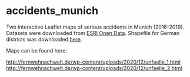 # accidents_munich
Two interactive Leaflet maps of serious accidents in Munich (2016-2019). Datasets were downloaded from <a href="https://opendata-esri-de.opendata.arcgis.com/datasets/esri-de-content::verkehrsunfälle-2019?geometry=-17.677%2C46.306%2C38.573%2C55.916"> ESRI Open Data</a>. Shapefile for German districts was downloaded <a href="https://npgeo-corona-npgeo-de.hub.arcgis.com/datasets/917fc37a709542548cc3be077a786c17_0">here</a>.

Maps can be found here:

http://fernwehnachwelt.de/wp-content/uploads/2020/12/unfaelle_1.html <br>
http://fernwehnachwelt.de/wp-content/uploads/2020/12/unfaelle_2.html
